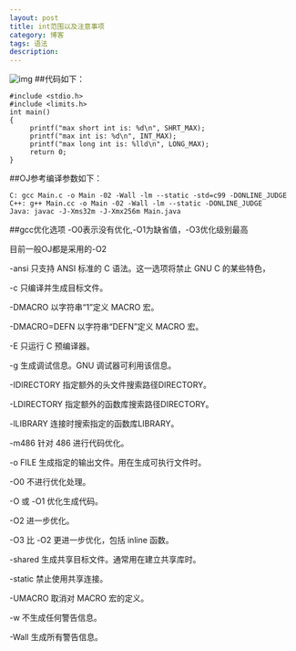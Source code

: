 ```yaml
---
layout: post
title: int范围以及注意事项
category: 博客
tags: 语法
description: 
---
```

![img](http://www.immj.net/wp-content/uploads/2009/07/119e67723751.jpg)
##代码如下：

    #include <stdio.h>
    #include <limits.h>
    int main()
    {
         printf("max short int is: %d\n", SHRT_MAX);
         printf("max int is: %d\n", INT_MAX);
         printf("max long int is: %lld\n", LONG_MAX);
         return 0;
    }

##OJ参考编译参数如下：

    C: gcc Main.c -o Main -02 -Wall -lm --static -std=c99 -DONLINE_JUDGE
    C++: g++ Main.cc -o Main -02 -Wall -lm --static -DONLINE_JUDGE
    Java: javac -J-Xms32m -J-Xmx256m Main.java
    
##gcc优化选项
-O0表示没有优化,-O1为缺省值，-O3优化级别最高

目前一般OJ都是采用的-O2

-ansi 只支持 ANSI 标准的 C 语法。这一选项将禁止 GNU C 的某些特色， 

-c 只编译并生成目标文件。 

-DMACRO 以字符串“1”定义 MACRO 宏。 

-DMACRO=DEFN 以字符串“DEFN”定义 MACRO 宏。 

-E 只运行 C 预编译器。 

-g 生成调试信息。GNU 调试器可利用该信息。 

-IDIRECTORY 指定额外的头文件搜索路径DIRECTORY。 

-LDIRECTORY 指定额外的函数库搜索路径DIRECTORY。 

-lLIBRARY 连接时搜索指定的函数库LIBRARY。 

-m486 针对 486 进行代码优化。 

-o FILE 生成指定的输出文件。用在生成可执行文件时。 

-O0 不进行优化处理。 

-O 或 -O1 优化生成代码。 

-O2 进一步优化。 

-O3 比 -O2 更进一步优化，包括 inline 函数。 

-shared 生成共享目标文件。通常用在建立共享库时。 

-static 禁止使用共享连接。 

-UMACRO 取消对 MACRO 宏的定义。 

-w 不生成任何警告信息。 

-Wall 生成所有警告信息。